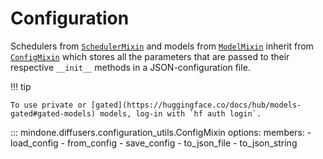 <!--Copyright 2025 The HuggingFace Team. All rights reserved.

Licensed under the Apache License, Version 2.0 (the "License"); you may not use this file except in compliance with
the License. You may obtain a copy of the License at

http://www.apache.org/licenses/LICENSE-2.0

Unless required by applicable law or agreed to in writing, software distributed under the License is distributed on
an "AS IS" BASIS, WITHOUT WARRANTIES OR CONDITIONS OF ANY KIND, either express or implied. See the License for the
specific language governing permissions and limitations under the License.
-->

# Configuration

Schedulers from [`SchedulerMixin`](https://mindspore-lab.github.io/mindone/latest/diffusers/api/schedulers/overview/#mindone.diffusers.SchedulerMixin) and models from [`ModelMixin`](https://mindspore-lab.github.io/mindone/latest/diffusers/api/models/overview/#mindone.diffusers.ModelMixin) inherit from [`ConfigMixin`](https://mindspore-lab.github.io/mindone/latest/diffusers/api/configuration/#mindone.diffusers.configuration_utils.ConfigMixin) which stores all the parameters that are passed to their respective `__init__` methods in a JSON-configuration file.

!!! tip

    To use private or [gated](https://huggingface.co/docs/hub/models-gated#gated-models) models, log-in with `hf auth login`.

::: mindone.diffusers.configuration_utils.ConfigMixin
    options:
      members:
        - load_config
        - from_config
        - save_config
        - to_json_file
        - to_json_string
